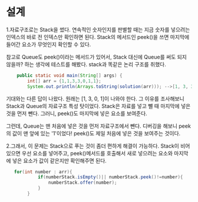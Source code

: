 설계
=============

1.자료구조로는 Stack을 썼다. 연속적인 숫자인지를 판별할 때는 지금 숫자를 넣으려는 인덱스의 바로 전 인덱스만 확인하면 된다. Stack의 메서드인 peek()을 쓰면 마지막에 들어간 요소가 무엇인지 확인할 수 있다.

참고로 Queue도 peek()이라는 메서드가 있어서, Stack 대신에 Queue를 써도 되지 않을까? 하는 생각에 테스트를 해봤다. stack과 똑같은 논리 구조를 취했다. 

```java
    public static void main(String[] args) {
        int[] arr = {1,1,3,3,0,1,1};
        System.out.println(Arrays.toString(solution(arr))); -->[1, 3, 3, 0]
```

기대와는 다른 답이 나왔다. 원래는 [1, 3, 0, 1]이 나와야 한다. 그 이유를 조사해보니
Stack과 Queue의 자료구조 특성 탓이었다. Stack은 자료를 넣고 뺄 때 마지막에 넣은 것을 먼저 뺀다.
그러니, peek()도 마지막에 넣은 요소를 보여준다.

그런데, Queue는 맨 처음에 넣은 것을 먼저 자료구조에서 뺀다. 디버깅을 해보니 peek의 값이 맨 앞에 있는 '1'이었다! peek()도 제일 처음에 넣은 것을 보여주는 것이다.

2.그래서, 이 문제는 Stack으로 푸는 것이 좀더 편하게 해결이 가능하다. Stack이 비어있으면 우선 요소를 넣어주고, peek()메서드를 호출해서 새로 넣으려는 요소와 마지막에 넣은 요소가 값이 같은지만 확인해주면 된다.

```java
   for(int number : arr){
            if(numberStack.isEmpty()|| numberStack.peek()!=number){
                numberStack.offer(number);
            }
        }
```
